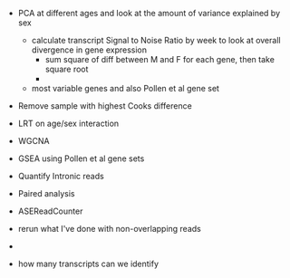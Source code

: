 - PCA at different ages and look at the amount of variance explained by sex
    - calculate transcript Signal to Noise Ratio by week to look at overall divergence in gene expression
        - sum square of diff between M and F for each gene, then take square root
        - 
    - most variable genes and also Pollen et al gene set
- Remove sample with highest Cooks difference
- LRT on age/sex interaction
- WGCNA 
- GSEA using Pollen et al gene sets


- Quantify Intronic reads
- Paired analysis

- ASEReadCounter
- rerun what I've done with non-overlapping reads
- 

- how many transcripts can we identify
